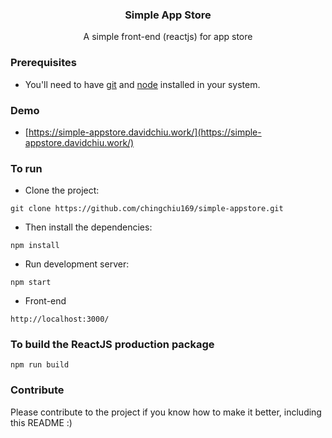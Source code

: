 
<p align="center">
    <h3 align="center">Simple App Store<br></h3>
</p>


<p align="center">
  A simple front-end (reactjs) for app store
</p>

### Prerequisites
* You'll need to have [git](https://git-scm.com/) and [node](https://nodejs.org/en/) installed in your system.

### Demo

* [https://simple-appstore.davidchiu.work/](https://simple-appstore.davidchiu.work/)

### To run
* Clone the project:

```
git clone https://github.com/chingchiu169/simple-appstore.git
```

* Then install the dependencies:

```
npm install
```

* Run development server:

```
npm start
```

* Front-end
```
http://localhost:3000/
```

### To build the ReactJS production package

```
npm run build
```

### Contribute
Please contribute to the project if you know how to make it better, including this README :)